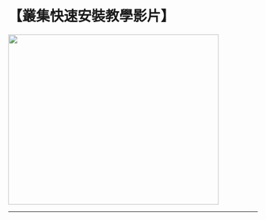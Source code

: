 # 【叢集快速安裝教學影片】 #
<a href='http://www.youtube.com/watch?feature=player_embedded&v=bRWQ3BXEj4A' target='_blank'><img src='http://img.youtube.com/vi/bRWQ3BXEj4A/0.jpg' width='425' height=344 /></a>


---
